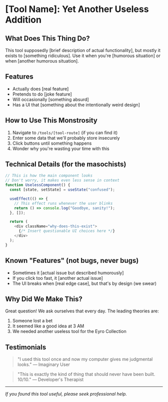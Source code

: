 # [Tool Name]: Yet Another Useless Addition

## What Does This Thing Do?

This tool supposedly [brief description of actual functionality], but mostly it exists to [something ridiculous]. Use it when you're [humorous situation] or when [another humorous situation].

## Features

- Actually does [real feature]
- Pretends to do [joke feature]
- Will occasionally [something absurd]
- Has a UI that [something about the intentionally weird design]

## How to Use This Monstrosity

1. Navigate to `/tools/[tool-route]` (if you can find it)
2. Enter some data that we'll probably store insecurely
3. Click buttons until something happens
4. Wonder why you're wasting your time with this

## Technical Details (for the masochists)

```typescript
// This is how the main component looks
// Don't worry, it makes even less sense in context
function UselessComponent() {
  const [state, setState] = useState("confused");

  useEffect(() => {
    // This effect runs whenever the user blinks
    return () => console.log("Goodbye, sanity!");
  }, []);

  return (
    <div className="why-does-this-exist">
      {/* Insert questionable UI choices here */}
    </div>
  );
}
```

## Known "Features" (not bugs, never bugs)

- Sometimes it [actual issue but described humorously]
- If you click too fast, it [another actual issue]
- The UI breaks when [real edge case], but that's by design (we swear)

## Why Did We Make This?

Great question! We ask ourselves that every day. The leading theories are:

1. Someone lost a bet
2. It seemed like a good idea at 3 AM
3. We needed another useless tool for the Eyro Collection

## Testimonials

> "I used this tool once and now my computer gives me judgmental looks."
> — Imaginary User

> "This is exactly the kind of thing that should never have been built. 10/10."
> — Developer's Therapist

---

_If you found this tool useful, please seek professional help._
